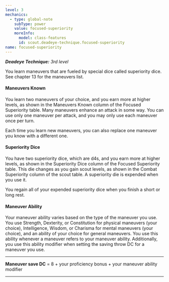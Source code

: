```yaml
---
level: 3
mechanics:
  - type: global-note
    subType: power
    value: focused-superiority
    moreInfo:
      model: class-features
      id: scout.deadeye-technique.focused-superiority
name: focused-superiority
---
```

_**Deadeye Technique:** 3rd level_
You learn maneuvers that are fueled by special dice called superiority dice. See chapter 13 for the maneuvers list.
#### Maneuvers Known
You learn two maneuvers of your choice, and you earn more at higher levels, as shown in the Maneuvers Known column of the Focused Superiority table. Many maneuvers enhance an attack in some way. You can use only one maneuver per attack, and you may only use each maneuver once per turn.
Each time you learn new maneuvers, you can also replace one maneuver you know with a different one.
#### Superiority Dice
You have two superiority dice, which are d4s, and you earn more at higher levels, as shown in the Superiority Dice column of the Focused Superiority table. This die changes as you gain scout levels, as shown in the Combat Superiority column of the scout table. A superiority die is expended when you use it. 
You regain all of your expended superiority dice when you finish a short or long rest.
#### Maneuver Ability
Your maneuver ability varies based on the type of the maneuver you use. You use Strength, Dexterity, or Constitution for physical maneuvers (your choice), Intelligence, Wisdom, or Charisma for mental maneuvers (your choice), and an ability of your choice for general maneuvers. You use this ability whenever a maneuver refers to your maneuver ability. Additionally, you use this ability modifier when setting the saving throw DC for a maneuver you use.
___
**Maneuver save DC** = 8 + your proficiency bonus + your maneuver ability modifier
___